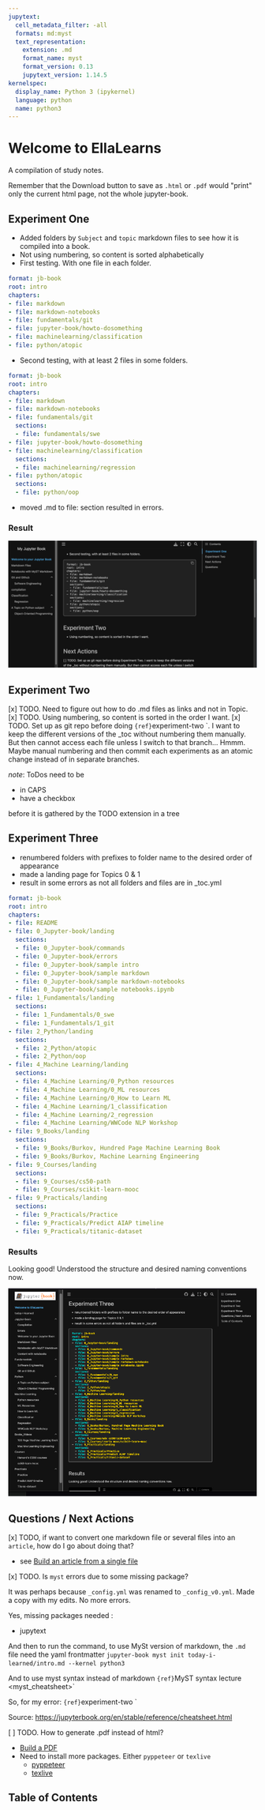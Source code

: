 ```yaml
---
jupytext:
  cell_metadata_filter: -all
  formats: md:myst
  text_representation:
    extension: .md
    format_name: myst
    format_version: 0.13
    jupytext_version: 1.14.5
kernelspec:
  display_name: Python 3 (ipykernel)
  language: python
  name: python3
---
```


# Welcome to EllaLearns

A compilation of study notes.

Remember that the Download button to save as `.html` or `.pdf` would "print" only the current html page, not the whole jupyter-book.

## Experiment One

* Added folders by `Subject` and `topic` markdown files to see how it is compiled into a book.
* Not using numbering, so content is sorted alphabetically
* First testing. With one file in each folder.
```yaml
format: jb-book
root: intro
chapters:
- file: markdown
- file: markdown-notebooks
- file: fundamentals/git
- file: jupyter-book/howto-dosomething
- file: machinelearning/classification
- file: python/atopic
```
* Second testing, with at least 2 files in some folders.
```yaml
format: jb-book
root: intro
chapters:
- file: markdown
- file: markdown-notebooks
- file: fundamentals/git
  sections:
  - file: fundamentals/swe
- file: jupyter-book/howto-dosomething
- file: machinelearning/classification
  sections:
  - file: machinelearning/regression
- file: python/atopic
  sections:
  - file: python/oop
```
* moved .md to file: section resulted in errors.

### Result

![output of above toc](images/experiment2-result.png)

## Experiment Two

[x] TODO. Need to figure out how to do .md files as links and not in Topic.
[x] TODO. Using numbering, so content is sorted in the order I want.
[x] TODO. Set up as git repo before doing `{ref}`experiment-two <experiment-two>`. I want to keep the different versions of the _toc without numbering them manually. But then cannot access each file unless I switch to that branch... Hmmm. Maybe manual numbering and then commit each experiments as an atomic change instead of in separate branches.

_note_: ToDos need to be

* in CAPS
* have a checkbox 

before it is gathered by the TODO extension in a tree

## Experiment Three

* renumbered folders with prefixes to folder name to the desired order of appearance
* made a landing page for Topics 0 & 1
* result in some errors as not all folders and files are in _toc.yml

```yaml
format: jb-book
root: intro
chapters:
- file: README
- file: 0_Jupyter-book/landing
  sections:
  - file: 0_Jupyter-book/commands
  - file: 0_Jupyter-book/errors
  - file: 0_Jupyter-book/sample intro
  - file: 0_Jupyter-book/sample markdown
  - file: 0_Jupyter-book/sample markdown-notebooks
  - file: 0_Jupyter-book/sample notebooks.ipynb
- file: 1_Fundamentals/landing
  sections:
  - file: 1_Fundamentals/0_swe
  - file: 1_Fundamentals/1_git
- file: 2_Python/landing
  sections:
  - file: 2_Python/atopic
  - file: 2_Python/oop
- file: 4_Machine Learning/landing 
  sections:
  - file: 4_Machine Learning/0_Python resources
  - file: 4_Machine Learning/0_ML resources
  - file: 4_Machine Learning/0_How to Learn ML  
  - file: 4_Machine Learning/1_classification
  - file: 4_Machine Learning/2_regression
  - file: 4_Machine Learning/WWCode NLP Workshop
- file: 9_Books/landing
  sections:
  - file: 9_Books/Burkov, Hundred Page Machine Learning Book
  - file: 9_Books/Burkov, Machine Learning Engineering
- file: 9_Courses/landing
  sections:
  - file: 9_Courses/cs50-path
  - file: 9_Courses/scikit-learn-mooc
- file: 9_Practicals/landing
  sections:
  - file: 9_Practicals/Practice
  - file: 9_Practicals/Predict AIAP timeline
  - file: 9_Practicals/titanic-dataset
```

### Results

Looking good! Understood the structure and desired naming conventions now.

![experiment3-result](images/experiment3-result.png)

## Questions / Next Actions

[x] TODO, if want to convert one markdown file or several files into an `article`, how do I go about doing that?
* see [Build an article from a single file](https://jupyterbook.org/en/stable/structure/toc.html#structure-of-an-article)

[x] TODO. Is `myst` errors due to some missing package?

It was perhaps because `_config.yml` was renamed to `_config_v0.yml`. Made a copy with my edits. No more errors.

Yes, missing packages needed :
* jupytext

And then to run the command, to use MySt version of markdown, the `.md` file need the yaml frontmatter
`jupyter-book myst init today-i-learned/intro.md --kernel python3`

And to use myst syntax instead of markdown
`{ref}`MyST syntax lecture <myst_cheatsheet>`

So, for my error: `{ref}`experiment-two <experiment-two>`

Source: https://jupyterbook.org/en/stable/reference/cheatsheet.html

[ ] TODO. How to generate .pdf instead of html?
* [Build a PDF](https://jupyterbook.org/en/stable/advanced/pdf.html)
* Need to install more packages. Either `pyppeteer` or `texlive`
  * [pyppeteer](https://github.com/pyppeteer/pyppeteer)
  * [texlive](https://www.tug.org/texlive/)

## Table of Contents
```{tableofcontents}
```
